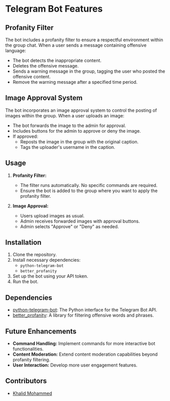 # Telegram Bot Features

## Profanity Filter

The bot includes a profanity filter to ensure a respectful environment within the group chat. When a user sends a message containing offensive language:

- The bot detects the inappropriate content.
- Deletes the offensive message.
- Sends a warning message in the group, tagging the user who posted the offensive content.
- Remove the warning message after a specified time period.

## Image Approval System

The bot incorporates an image approval system to control the posting of images within the group. When a user uploads an image:

- The bot forwards the image to the admin for approval.
- Includes buttons for the admin to approve or deny the image.
- If approved:
    - Reposts the image in the group with the original caption.
    - Tags the uploader's username in the caption.

## Usage

1. **Profanity Filter:**
    - The filter runs automatically. No specific commands are required.
    - Ensure the bot is added to the group where you want to apply the profanity filter.

2. **Image Approval:**
    - Users upload images as usual.
    - Admin receives forwarded images with approval buttons.
    - Admin selects "Approve" or "Deny" as needed.

## Installation

1. Clone the repository.
2. Install necessary dependencies:
    - `python-telegram-bot`
    - `better_profanity`
3. Set up the bot using your API token.
4. Run the bot.

## Dependencies

- [python-telegram-bot](https://github.com/python-telegram-bot/python-telegram-bot): The Python interface for the Telegram Bot API.
- [better_profanity](https://pypi.org/project/better-profanity/): A library for filtering offensive words and phrases.

## Future Enhancements

- **Command Handling:** Implement commands for more interactive bot functionalities.
- **Content Moderation:** Extend content moderation capabilities beyond profanity filtering.
- **User Interaction:** Develop more user engagement features.

## Contributors

- [Khalid Mohammed](https://github.com/pilanop)
